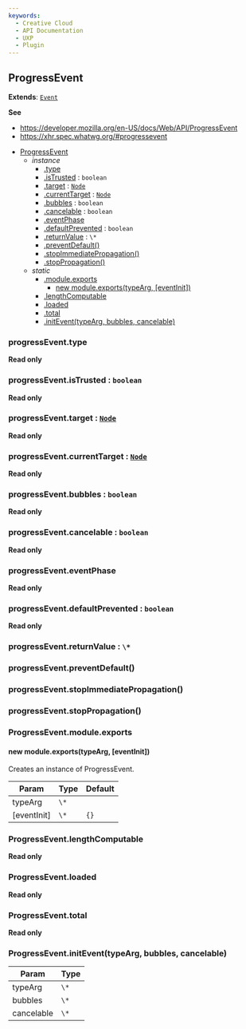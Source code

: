 ```yaml
---
keywords:
  - Creative Cloud
  - API Documentation
  - UXP
  - Plugin
---
```



<a name="progressevent" id="progressevent"></a>

## ProgressEvent

**Extends**: [`Event`](#event)

**See**

- https://developer.mozilla.org/en-US/docs/Web/API/ProgressEvent
- https://xhr.spec.whatwg.org/#progressevent

* [ProgressEvent](#ProgressEvent)
    * _instance_
        * [.type](#event-type)
        * [.isTrusted](#event-istrusted) : `boolean`
        * [.target](#Event+target) : [`Node`](#node)
        * [.currentTarget](#Event+currentTarget) : [`Node`](#node)
        * [.bubbles](#event-bubbles) : `boolean`
        * [.cancelable](#event-cancelable) : `boolean`
        * [.eventPhase](#event-eventphase)
        * [.defaultPrevented](#event-defaultprevented) : `boolean`
        * [.returnValue](#event-returnvalue) : `\*`
        * [.preventDefault()](#event-preventdefault)
        * [.stopImmediatePropagation()](#event-stopimmediatepropagation)
        * [.stopPropagation()](#event-stoppropagation)
    * _static_
        * [.module.exports](#progressevent-module-exports)
            * [new module.exports(typeArg, [eventInit])](#new-progressevent-module-exports-new)
        * [.lengthComputable](#progressevent-lengthcomputable)
        * [.loaded](#progressevent-loaded)
        * [.total](#progressevent-total)
        * [.initEvent(typeArg, bubbles, cancelable)](#progressevent-initevent)

<a name="event-type" id="event-type"></a>

### progressEvent.type

**Read only**

<a name="event-istrusted" id="event-istrusted"></a>

### progressEvent.isTrusted : `boolean`

**Read only**

<a name="event-target" id="event-target"></a>

### progressEvent.target : [`Node`](#node)

**Read only**

<a name="event-currenttarget" id="event-currenttarget"></a>

### progressEvent.currentTarget : [`Node`](#node)

**Read only**

<a name="event-bubbles" id="event-bubbles"></a>

### progressEvent.bubbles : `boolean`

**Read only**

<a name="event-cancelable" id="event-cancelable"></a>

### progressEvent.cancelable : `boolean`

**Read only**

<a name="event-eventphase" id="event-eventphase"></a>

### progressEvent.eventPhase

**Read only**

<a name="event-defaultprevented" id="event-defaultprevented"></a>

### progressEvent.defaultPrevented : `boolean`

**Read only**

<a name="event-returnvalue" id="event-returnvalue"></a>

### progressEvent.returnValue : `\*`

<a name="event-preventdefault" id="event-preventdefault"></a>

### progressEvent.preventDefault()

<a name="event-stopimmediatepropagation" id="event-stopimmediatepropagation"></a>

### progressEvent.stopImmediatePropagation()

<a name="event-stoppropagation" id="event-stoppropagation"></a>

### progressEvent.stopPropagation()

<a name="progressevent-module-exports" id="progressevent-module-exports"></a>

### ProgressEvent.module.exports

<a name="new-progressevent-module-exports-new" id="new-progressevent-module-exports-new"></a>

#### new module.exports(typeArg, [eventInit])
Creates an instance of ProgressEvent.

| Param | Type | Default |
| --- | --- | --- |
| typeArg | `\*` |  |
| [eventInit] | `\*` | `{}` |

<a name="progressevent-lengthcomputable" id="progressevent-lengthcomputable"></a>

### ProgressEvent.lengthComputable

**Read only**

<a name="progressevent-loaded" id="progressevent-loaded"></a>

### ProgressEvent.loaded

**Read only**

<a name="progressevent-total" id="progressevent-total"></a>

### ProgressEvent.total

**Read only**

<a name="progressevent-initevent" id="progressevent-initevent"></a>

### ProgressEvent.initEvent(typeArg, bubbles, cancelable)

| Param | Type |
| --- | --- |
| typeArg | `\*` |
| bubbles | `\*` |
| cancelable | `\*` |

